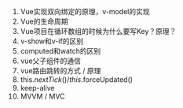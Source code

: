 1. Vue实现双向绑定的原理，v-model的实现
2. Vue的生命周期
3. Vue项目在循环数组的时候为什么要写Key？原理？
4. v-show和v-if的区别
5. computed和watch的区别
6. vue父子组件的通信
7. vue路由跳转的方式 / 原理
8. this.$nextTick() / this.$forceUpdated()
9. keep-alive
10. MVVM / MVC